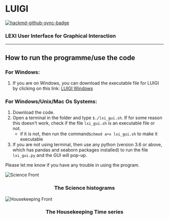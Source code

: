 # LUIGI

[![hackmd-github-sync-badge](https://hackmd.io/LXNytytAQiKvtGFUXNRiUw/badge)](https://hackmd.io/LXNytytAQiKvtGFUXNRiUw)

### LEXI User Interface for Graphical Interaction
---

## How to run the programme/use the code

### For Windows:
1. If you are on Windows, you can download the executable file for LUIGI by clicking on this link: [LUIGI Windows](https://drive.google.com/drive/folders/1LIOiDWf1iVsBD70_NCvknc1s4m35v0A-?usp=sharing)

### For Windows/Unix/Mac Os Systems:
1. Download the code.
2. Open a terminal in the folder and type `$./lxi_gui.sh`. If for some reason this doesn't work, check if the file `lxi_gui.sh` is an executable file or not.
    * if it is not, then run the command`$chmod a+x lxi_gui.sh` to make it executable    
4. If you are not using terminal, then use any python (version 3.6 or above, which has pandas and seaborn packages installed) to run the file `lxi_gui.py` and the GUI will pop-up.

Please let me know if you have any trouble in using the program.

![Science Front](https://raw.githubusercontent.com/qudsiramiz/lxi_gui/main/figures/luigi_hist_sci.png?token=GHSAT0AAAAAABWKAY5TRG62KFO7YRIL5NLCYWF4XOQ)
### <center>The Science histograms</center>

![Housekeeping Front](https://raw.githubusercontent.com/qudsiramiz/lxi_gui/main/figures/luigi_ts_hk.png?token=GHSAT0AAAAAABWKAY5STAEPAPQJ6TKI4MEKYWF4YBA)
### <center>The Housekeeping Time series</center>
